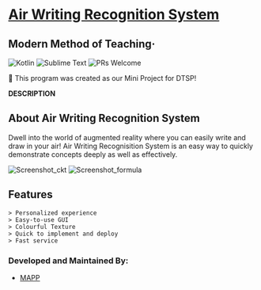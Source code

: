 
# [Air Writing Recognition System](https://github.com/PratikLomte/AirWritingRecognisition)
## Modern Method of Teaching&middot;

![Kotlin](https://img.shields.io/badge/Language-Python-orange.svg) ![Sublime Text](https://img.shields.io/badge/IDE-SublimeText-brightgreen.svg) ![PRs Welcome](https://img.shields.io/badge/PullRequests-welcome-pink.svg)


:loudspeaker: This program was created as our Mini Project for DTSP!

**DESCRIPTION**

## About Air Writing Recognition System
Dwell into the world of augmented reality where you can easily write and draw in your air!
Air Writing Recognisition System is an easy way to quickly demonstrate concepts deeply as well as effectively.

![Screenshot_ckt](https://user-images.githubusercontent.com/66465662/124785415-7655f300-df64-11eb-8c96-29d993195ea5.png)
![Screenshot_formula](https://user-images.githubusercontent.com/66465662/124785425-77872000-df64-11eb-9b36-d1d01f2e5e89.png)

## Features

```
> Personalized experience
> Easy-to-use GUI
> Colourful Texture
> Quick to implement and deploy 
> Fast service 
```

### Developed and Maintained By:
* [MAPP](https://github.com/PratikLomte)
